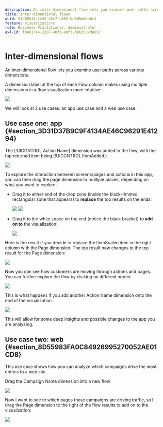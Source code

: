 ```yaml
---
description: An inter-dimensional flow lets you examine user paths across various dimensions.
title: Inter-dimensional flows
uuid: 51d08531-1c56-46c7-b505-bd8d5e6aa6c1
feature: Visualizations
role: Business Practitioner, Administrator
exl-id: f84917a4-2c07-48fb-9af3-d96c537da65c
---
```

# Inter-dimensional flows

An inter-dimensional flow lets you examine user paths across various dimensions.

A dimension label at the top of each Flow column makes using multiple dimensions in a flow visualization more intuitive:

![](assets/flow.png)

We will look at 2 use cases: an app use case and a web use case.

## Use case one: app {#section_3D31D37B9C9F4134AE46C96291E41294}

The [!UICONTROL Action Name] dimension was added to the flow, with the top returned item being [!UICONTROL ItemAdded]:

![](assets/multi-dimensional-flow.png)

To explore the interaction between screens/pages and actions in this app, you can then drag the page dimension to multiple places, depending on what you want to explore:

* Drag it to either end of the drop zone (inside the black-rimmed rectangular zone that appears) to **replace** the top results on the ends:

  ![](assets/multi-dimensional-flow2.png) ![](assets/multi-dimensional-flow3.png)

* Drag it to the white space on the end (notice the black bracket) to **add on to** the visualization:

  ![](assets/multi-dimensional-flow4.png)

Here is the result if you decide to replace the ItemScaled item in the right column with the Page dimension. The top result now changes to the top result for the Page dimension:

![](assets/multi-dimensional-flow5.png)

Now you can see how customers are moving through actions and pages. You can further explore the flow by clicking on different nodes:

![](assets/multi-dimensional-flow6.png)

This is what happens if you add another Action Name dimension onto the end of the visualization:

![](assets/multi-dimensional-flow7.png)

This will allow for some deep insights and possible changes to the app you are analyzing.

## Use case two: web {#section_8D55983FA0C84926995270052AE01CD8}

This use case shows how you can analyze which campaigns drive the most entries to a web site.

Drag the Campaign Name dimension into a new flow:

![](assets/multi-dimensional-flow8.png)

Now I want to see to which pages those campaigns are driving traffic, so I drag the Page dimension to the right of the flow results to add on to the visualization:

![](assets/multi-dimensional-flow9.png)
